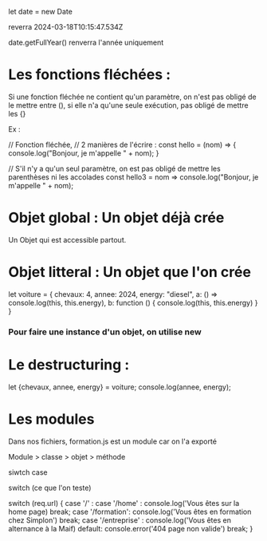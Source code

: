 let date = new Date

reverra 2024-03-18T10:15:47.534Z

date.getFullYear() renverra l'année uniquement

# Les fonctions fléchées : 

Si une fonction fléchée ne contient qu'un paramètre, on n'est pas obligé de le mettre entre (), si elle n'a qu'une seule exécution, pas obligé de mettre les {}

Ex : 

// Fonction fléchée, 
// 2 manières de l'écrire : 
const hello = (nom) => {
    console.log("Bonjour, je m'appelle " + nom);
} 

// S'il n'y a qu'un seul paramètre, on est pas obligé de mettre les parenthèses ni les accolades
const hello3 = nom => console.log("Bonjour, je m'appelle " + nom);


# Objet global : Un objet déjà crée

Un Objet qui est accessible partout.

# Objet litteral : Un objet que l'on crée
let voiture = {
    chevaux: 4,
    annee: 2024,
    energy: "diesel",
    a: () => console.log(this, this.energy),
    b: function () {
            console.log(this, this.energy)
    }
}

### Pour faire une instance d'un objet, on utilise new

<!------------ Notions à revoir ------------>

# Le destructuring :
let {chevaux, annee, energy} = voiture;
console.log(annee, energy);

# Les modules

Dans nos fichiers, formation.js est un module car on l'a exporté

Module > classe > objet > méthode

siwtch case

switch (ce que l'on teste)

switch (req.url) {
    case '/' :
    case '/home' :
    console.log('Vous êtes sur la home page)
    break;
    case '/formation':
    console.log('Vous êtes en formation chez Simplon')
    break;
    case '/entreprise' :
    console.log('Vous êtes en alternance à la Maif)
    default:
    console.error('404 page non valide')
    break; 
}
